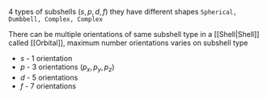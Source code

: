 4 types of subshells $(s,p,d,f)$ 
they have different shapes `Spherical, Dumbbell, Complex, Complex`

There can be multiple orientations of same subshell type in a [[Shell|Shell]] 
called [[Orbital]], maximum number orientations varies on subshell type
- $s$ - 1 orientation
- $p$ - 3 orientations ($p_x,p_y,p_z$)
- $d$ - 5 orientations
- $f$ - 7 orientations

